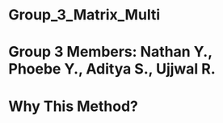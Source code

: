 # Group_3_Matrix_Multi
# Group 3 Members: Nathan Y., Phoebe Y., Aditya S., Ujjwal R. 

<!-- Matrix Class
Overview: The Matrix class contains a static method called multiply, which takes two Double[][] matrices as input and returns their product if they are compatible

Explination of how it works: 
Compatibility: 
- Check's whether the matrix columns matches the amount of rows through (a[0].length != b.length)
- Returns null otherwise 

Matrix Multiplication Logic: 
- Initializes a result matrix with specific dimensions based on reading from the previous matrices
- Triple nested loop is required: 
    - Outermost loop iterates over the rows 
    - Middle loop iterates over the columns 
    - Innermost loop performs the dot product calc
        - Produces products corresponding to the elements from a's row and b's column 
Return Value: 
- If multiplication successful returns matrix back 

-------------------------------------------------------------- 

Runner Class 
Overview: Entry point for testing and running the matrix multi 

Explination of how it works: 
Matrix Defining: 
- m1 is a 3 by 4
- m2 is a 4 by 5 
- Multiplying both together results in a 3 by 5 matrix 

- Values stored in m3 

- m3 is null, produces error message 
- Otherwise, prints the matrix using stringbuilder to properly format 

-->

# Why This Method? 

<!-- 
- Produces a check function that essentially esnures that the matrices can be multipled with values before proceding 
- Efficiency with a triple nested loop to create a robust algorithm that checks every row and column respectively 
- Usage of Double[] instead of double [] which allows null functions and errors to be processed 
- StringBuilder allows for a quality formatting option that produces a solid matrix -->

